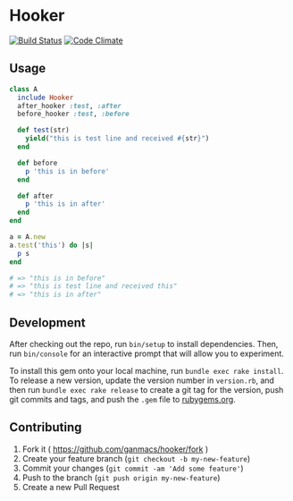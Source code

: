 # Hooker
[![Build Status](https://travis-ci.org/ganmacs/hooker.svg)](https://travis-ci.org/ganmacs/hooker)
[![Code Climate](https://codeclimate.com/github/ganmacs/hooker/badges/gpa.svg)](https://codeclimate.com/github/ganmacs/hooker)

## Usage

```ruby
class A
  include Hooker
  after_hooker :test, :after
  before_hooker :test, :before

  def test(str)
    yield("this is test line and received #{str}")
  end

  def before
    p 'this is in before'
  end

  def after
    p 'this is in after'
  end
end

a = A.new
a.test('this') do |s|
  p s
end

# => "this is in before"
# => "this is test line and received this"
# => "this is in after"
```

## Development

After checking out the repo, run `bin/setup` to install dependencies. Then, run `bin/console` for an interactive prompt that will allow you to experiment.

To install this gem onto your local machine, run `bundle exec rake install`. To release a new version, update the version number in `version.rb`, and then run `bundle exec rake release` to create a git tag for the version, push git commits and tags, and push the `.gem` file to [rubygems.org](https://rubygems.org).

## Contributing

1. Fork it ( https://github.com/ganmacs/hooker/fork )
2. Create your feature branch (`git checkout -b my-new-feature`)
3. Commit your changes (`git commit -am 'Add some feature'`)
4. Push to the branch (`git push origin my-new-feature`)
5. Create a new Pull Request
